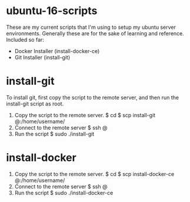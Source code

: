 # ubuntu-16-scripts
These are my current scripts that I'm using to setup my ubuntu server environments. Generally these are for the sake of learning and reference. 
Included so far: 
- Docker Installer (install-docker-ce)
- Git Installer (install-git)

# install-git
To install git, first copy the script to the remote server, and then run the install-git script as root.

1. Copy the script to the remote server.
$ cd <path-to-this-repository>
$ scp install-git <username>@<server-address>:/home/username/
2. Connect to the remote server
$ ssh <username>@<server-address>
3. Run the script
$ sudo ./install-git

# install-docker
1. Copy the script to the remote server.
$ cd <path-to-this-repository>
$ scp install-docker-ce <username>@<server-address>:/home/username/
2. Connect to the remote server
$ ssh <username>@<server-address>
3. Run the script
$ sudo ./install-docker-ce
